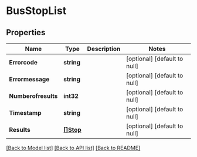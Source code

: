 # BusStopList

## Properties
Name | Type | Description | Notes
------------ | ------------- | ------------- | -------------
**Errorcode** | **string** |  | [optional] [default to null]
**Errormessage** | **string** |  | [optional] [default to null]
**Numberofresults** | **int32** |  | [optional] [default to null]
**Timestamp** | **string** |  | [optional] [default to null]
**Results** | [**[]Stop**](Stop.md) |  | [optional] [default to null]

[[Back to Model list]](../README.md#documentation-for-models) [[Back to API list]](../README.md#documentation-for-api-endpoints) [[Back to README]](../README.md)


